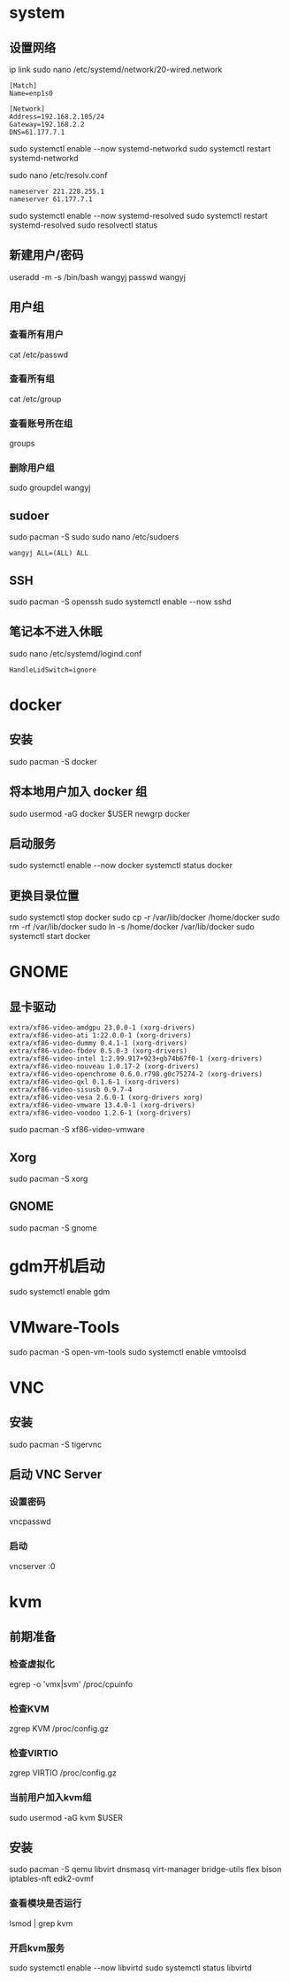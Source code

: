 # system
## 设置网络
ip link
sudo nano /etc/systemd/network/20-wired.network
```
[Match]
Name=enp1s0

[Network]
Address=192.168.2.105/24
Gateway=192.168.2.2
DNS=61.177.7.1
```
sudo systemctl enable --now systemd-networkd
sudo systemctl restart systemd-networkd

sudo nano /etc/resolv.conf
```
nameserver 221.228.255.1
nameserver 61.177.7.1
```
sudo systemctl enable --now systemd-resolved
sudo systemctl restart systemd-resolved
sudo resolvectl status


## 新建用户/密码
useradd -m -s /bin/bash wangyj
passwd wangyj

## 用户组
### 查看所有用户
cat /etc/passwd
### 查看所有组
cat /etc/group
### 查看账号所在组
groups
### 删除用户组
sudo groupdel wangyj

## sudoer
sudo pacman -S sudo
sudo nano /etc/sudoers
```
wangyj ALL=(ALL) ALL
```

## SSH
sudo pacman -S openssh
sudo systemctl enable --now sshd

## 笔记本不进入休眠
sudo nano /etc/systemd/logind.conf
```
HandleLidSwitch=ignore
```



# docker
## 安装
sudo pacman -S docker

## 将本地用户加入 docker 组
sudo usermod -aG docker $USER
newgrp docker

## 启动服务
sudo systemctl enable --now docker
systemctl status docker

## 更换目录位置
sudo systemctl stop docker
sudo cp -r /var/lib/docker /home/docker
sudo rm -rf /var/lib/docker
sudo ln -s /home/docker /var/lib/docker
sudo systemctl start docker



# GNOME

## 显卡驱动
```
extra/xf86-video-amdgpu 23.0.0-1 (xorg-drivers)
extra/xf86-video-ati 1:22.0.0-1 (xorg-drivers)
extra/xf86-video-dummy 0.4.1-1 (xorg-drivers)
extra/xf86-video-fbdev 0.5.0-3 (xorg-drivers)
extra/xf86-video-intel 1:2.99.917+923+gb74b67f0-1 (xorg-drivers)
extra/xf86-video-nouveau 1.0.17-2 (xorg-drivers)
extra/xf86-video-openchrome 0.6.0.r798.g0c75274-2 (xorg-drivers)
extra/xf86-video-qxl 0.1.6-1 (xorg-drivers)
extra/xf86-video-sisusb 0.9.7-4
extra/xf86-video-vesa 2.6.0-1 (xorg-drivers xorg)
extra/xf86-video-vmware 13.4.0-1 (xorg-drivers)
extra/xf86-video-voodoo 1.2.6-1 (xorg-drivers)
```
sudo pacman -S xf86-video-vmware

## Xorg
sudo pacman -S xorg

## GNOME
sudo pacman -S gnome

# gdm开机启动
sudo systemctl enable gdm



# VMware-Tools
sudo pacman -S open-vm-tools
sudo systemctl enable vmtoolsd


# VNC

## 安装
sudo pacman -S tigervnc

## 启动 VNC Server
### 设置密码
vncpasswd
### 启动
vncserver :0



# kvm

## 前期准备
### 检查虚拟化
egrep -o 'vmx|svm' /proc/cpuinfo
### 检查KVM
zgrep KVM /proc/config.gz
### 检查VIRTIO
zgrep VIRTIO /proc/config.gz
### 当前用户加入kvm组
sudo usermod -aG kvm $USER

## 安装
sudo pacman -S qemu libvirt dnsmasq virt-manager bridge-utils flex bison iptables-nft edk2-ovmf
### 查看模块是否运行
lsmod | grep kvm
### 开启kvm服务
sudo systemctl enable --now libvirtd
sudo systemctl status libvirtd

